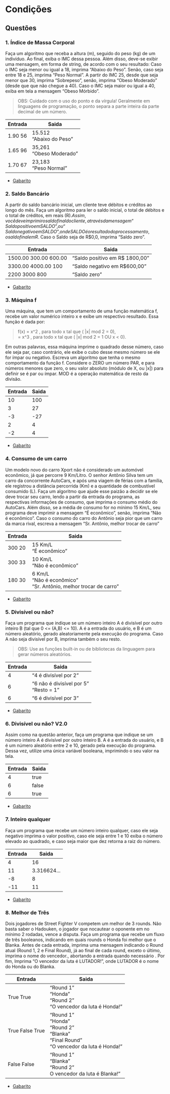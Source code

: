 # Condições


## Questões

### 1.  Índice de Massa Corporal
Faça um algoritmo que receba a altura (m), seguido do peso (kg) de um indivíduo. Ao final, exiba o IMC dessa pessoa. Além disso, deve-se exibir uma mensagem, em forma de string, de acordo com o seu resultado: Caso o IMC  seja menor ou igual a 18, imprima “Abaixo do Peso”. Senão, caso seja entre 18 e 25, imprima “Peso Normal”. A partir do IMC 25, desde que seja menor que 30, imprima “Sobrepeso”, senão, imprima “Obeso Moderado” (desde que que não chegue a 40). Caso o IMC seja maior ou igual a 40, exiba em tela a mensagem “Obeso Mórbido”.

>OBS: Cuidado com o uso do ponto e da vírgula! Geralmente em linguagens de programação, o ponto separa a parte inteira da parte decimal de um número.

Entrada   | Saida
--------- | ------
1.90 56   | 15.512<br>“Abaixo do Peso”
1.65 96   | 35,261<br>“Obeso Moderado”
1.70 67   | 23,183<br>“Peso Normal”

* [Gabarito](./qst01.lua)


### 2. Saldo Bancário
A partir do saldo bancário inicial, um cliente teve débitos e créditos ao longo do mês. Faça um algoritmo para ler o saldo inicial, o total de débitos e o total de créditos, em reais (R$). Assim, você deve imprimir o saldo final do cliente, através da mensagem “Saldo positivo em SALDO”, ou “Saldo negativo em SALDO”, onde SALDO é o resultado do processamento, o saldo final em R$. Caso o Saldo seja de R$0,0, imprima “Saldo zero”.

Entrada   | Saida
--------- | ------
   1500.00 300.00 600.00  | “Saldo positivo em R$ 1800,00”
   3300.00 4000.00 100    | “Saldo negativo em R$600,00”
   2200 3000 800   | “Saldo zero”

* [Gabarito](./qst02.lua)


### 3.  Máquina f
Uma máquina, que tem um comportamento de uma função matemática f, recebe um valor numérico inteiro x e exibe um respectivo resultado. Essa função é dada por:
 
>f(x) = x^2 , para todo x tal que ( |x| mod 2 = 0),<br>= x^3 , para todo x tal que ( |x| mod 2 = 1 OU x < 0).   

Em outras palavras, essa máquina imprime o quadrado desse número, caso ele seja par, caso contrário, ele exibe o cubo desse mesmo número se ele for ímpar ou negativo. Escreva um algoritmo que tenha o mesmo comportamento da função f.
Considere o ZERO um número PAR, e para números menores que zero, o seu valor absoluto (módulo de X, ou |x|) para definir se é par ou ímpar. MOD é a operação matemática de resto da divisão.

Entrada   | Saida
--------- | ------
10        | 100
3         | 27
-3        | -27
2         | 4
-2        | 4

* [Gabarito](./qst03.lua)

### 4.  Consumo de um carro
Um modelo novo do carro Xport não é considerado um automóvel econômico, já que percorre 9 Km/Litro. O senhor Antônio Silva tem um carro da concorrente AutoCars, e após uma viagem de férias com a família, ele registrou a distância percorrida (Km) e a quantidade de combustível consumido (L). Faça um algoritmo que ajude esse paizão a decidir se ele deve trocar seu carro, lendo a partir da entrada do programa, as respectivas informações de consumo, que imprima o consumo médio do AutoCars. 
Além disso, se a média de consumo for no mínimo 15 Km/L, seu programa deve imprimir a mensagem “É econômico”, senão, imprima “Não é econômico”. Caso o consumo do carro do Antônio seja pior que um carro da marca rival, escreva a mensagem “Sr. Antônio, melhor trocar de carro”

Entrada   | Saida
--------- | ------
300 20    | 15 Km/L<br>“É econômico”
300 33    | 10 Km/L<br>“Não é econômico”
180 30    | 6 Km/L<br>“Não é econômico”<br>“Sr. Antônio, melhor trocar de carro”

* [Gabarito](./qst04.lua)


### 5.  Divisível ou não?
Faça um programa que indique se um número inteiro A é divisível por outro inteiro B (tal que 0 <= (A,B) <= 10). A é a entrada do usuário, e B é um número aleatório, gerado aleatoriamente pela execução do programa. Caso A não seja divisível por B, imprima também o seu resto.

>OBS: Use as funções built-in ou de bibliotecas da linguagem para gerar números aleatórios.

Entrada   | Saida
--------- | ------
4         | “4 é divisível por 2”
6         | “6 não é divisível por 5”<br>“Resto = 1”
6         | “6 é divisível por 3” 

* [Gabarito](./qst05.lua)


### 6.  Divisível ou não? V2.0
Assim como na questão anterior, faça um programa que indique se um número inteiro A é divisível por outro inteiro B. A é a entrada do usuário, e B é um número aleatório entre 2 e 10, gerado pela execução do programa. Dessa vez, utilize uma única variável booleana, imprimindo o seu valor na tela.

Entrada   | Saida
--------- | ------
4         | true
6         | false
6         | true 

* [Gabarito](./qst06.lua)


### 7.  Inteiro qualquer
Faça um programa que recebe um número inteiro qualquer, caso ele seja negativo imprima o valor positivo, caso ele seja entre 1 e 10  exiba o número elevado ao quadrado, e caso seja maior que dez retorna a raiz do número.

Entrada   | Saida
--------- | ------
4         | 16
11        | 3.316624...
-8        | 8 
-11       | 11

* [Gabarito](./qst07.lua)


### 8.  Melhor de Três
Dois jogadores de Street Fighter V competem um melhor de 3 rounds. Não basta saber o Hadouken, o jogador que nocautear o oponente em no mínimo 2 rodadas, vence a disputa. Faça um programa que recebe um fluxo de três booleanos, indicando em quais rounds o Honda foi melhor que o Blanka. 
Antes de cada entrada, imprima uma mensagem indicando o Round atual (Round 1, 2 e Final Round), já ao final de cada round, exceto o último, imprima o nome do vencedor., abortando a entrada quando necessário .
Por fim, Imprima “O vencedor da luta é LUTADOR!”, onde LUTADOR é o nome do Honda ou do Blanka. 

Entrada   | Saida
--------- | ------
True True         | “Round 1”<br>“Honda”<br>“Round 2”<br>“O vencedor da luta é Honda!”
True False True        |“Round 1”<br>“Honda”<br>“Round 2”<br>“Blanka”<br>“Final Round”<br>“O vencedor da luta é Honda!”
False False        | “Round 1”<br>“Blanka”<br>“Round 2”<br>O vencedor da luta é Blanka!”

* [Gabarito](./qst08.lua)
